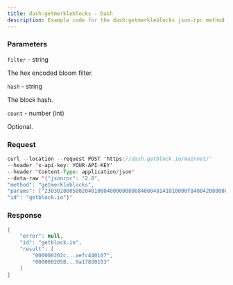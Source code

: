```yaml
---
title: dash:getmerkleblocks - Dash
description: Example code for the dash:getmerkleblocks json-rpc method. Сomplete guide on how to use dash:getmerkleblocks json-rpc in GetBlock.io Web3 documentation.
---
```


### Parameters


`filter` - string

The hex encoded bloom filter.

`hash` - string

The block hash.

`count` - number (int)

Optional.

### Request

``` java
curl --location --request POST 'https://dash.getblock.io/mainnet/' 
--header 'x-api-key: YOUR-API-KEY' 
--header 'Content-Type: application/json' 
--data-raw '{"jsonrpc": "2.0",
"method": "getmerkleblocks",
"params": ["2303028005802040100040000008008400048141010000f8400420800080025004000004130000000000000001", "00000000007e1432d2af52e8463278bf556b55cf5049262f25634557e2e91202", 2000],
"id": "getblock.io"}'
```

###  Response

``` java
{
    "error": null,
    "id": "getblock.io",
    "result": [
        "000000202c...aefc440107",
        "0000002058...9a17830103"
    ]
}
```

